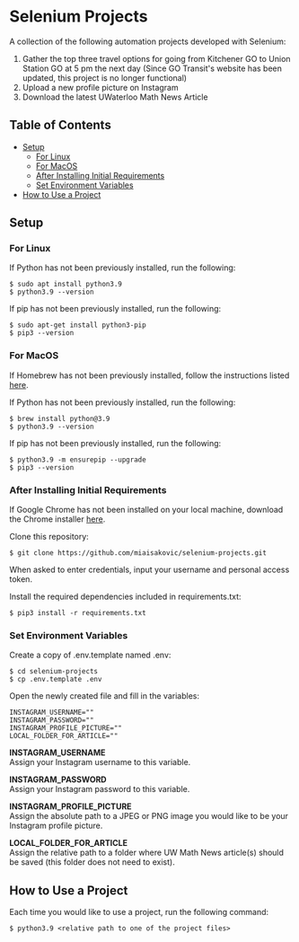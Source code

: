 # Selenium Projects
A collection of the following automation projects developed with Selenium:
1. Gather the top three travel options for going from Kitchener GO to Union Station GO at 5 pm the next day (Since GO Transit's website has been updated, this project is no longer functional)
2. Upload a new profile picture on Instagram
3. Download the latest UWaterloo Math News Article

## Table of Contents
* [Setup](#setup)
  * [For Linux](#for-linux)
  * [For MacOS](#for-macos)
  * [After Installing Initial Requirements](#after-installing-initial-requirements)
  * [Set Environment Variables](#set-environment-variables)
* [How to Use a Project](#how-to-use-a-project)

## Setup 
### For Linux
If Python has not been previously installed, run the following:
```
$ sudo apt install python3.9
$ python3.9 --version
```
If pip has not been previously installed, run the following:
```
$ sudo apt-get install python3-pip 
$ pip3 --version
```

### For MacOS
If Homebrew has not been previously installed, follow the instructions listed [here](https://brew.sh/).

If Python has not been previously installed, run the following:
```
$ brew install python@3.9
$ python3.9 --version
```
If pip has not been previously installed, run the following:
```
$ python3.9 -m ensurepip --upgrade
$ pip3 --version
```

### After Installing Initial Requirements
If Google Chrome has not been installed on your local machine, download the Chrome installer [here](https://www.google.com/intl/en_ca/chrome/).

Clone this repository:
```
$ git clone https://github.com/miaisakovic/selenium-projects.git
``` 
When asked to enter credentials, input your username and personal access token.

Install the required dependencies included in requirements.txt:
```
$ pip3 install -r requirements.txt
```

### Set Environment Variables
Create a copy of .env.template named .env:
```
$ cd selenium-projects
$ cp .env.template .env
``` 
Open the newly created file and fill in the variables:
```
INSTAGRAM_USERNAME=""
INSTAGRAM_PASSWORD=""
INSTAGRAM_PROFILE_PICTURE=""
LOCAL_FOLDER_FOR_ARTICLE=""
``` 
**INSTAGRAM_USERNAME**\
Assign your Instagram username to this variable. 

**INSTAGRAM_PASSWORD**\
Assign your Instagram password to this variable. 

**INSTAGRAM_PROFILE_PICTURE**\
Assign the absolute path to a JPEG or PNG image you would like to be your Instagram profile picture. 

**LOCAL_FOLDER_FOR_ARTICLE**\
Assign the relative path to a folder where UW Math News article(s) should be saved (this folder does not need to exist). 

## How to Use a Project
Each time you would like to use a project, run the following command:
```
$ python3.9 <relative path to one of the project files>
```
